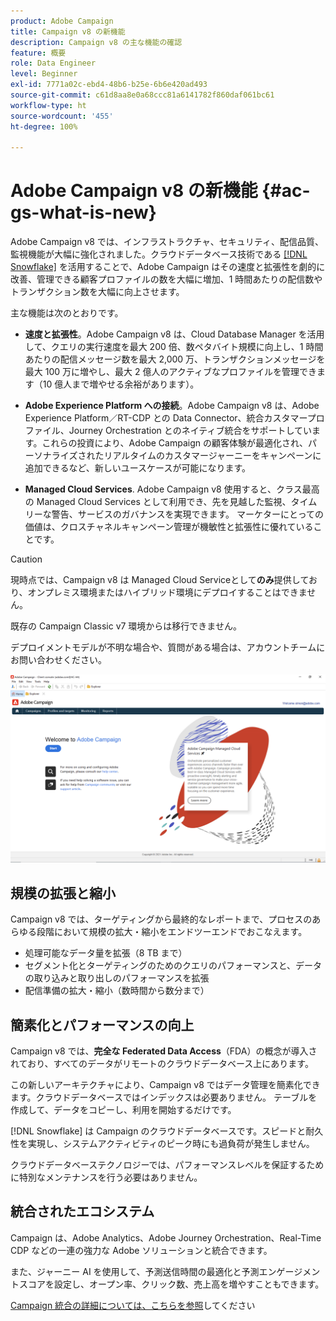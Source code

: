 ```yaml
---
product: Adobe Campaign
title: Campaign v8 の新機能
description: Campaign v8 の主な機能の確認
feature: 概要
role: Data Engineer
level: Beginner
exl-id: 7771a02c-ebd4-48b6-b25e-6b6e420ad493
source-git-commit: c61d8aa8e0a68ccc81a6141782f860daf061bc61
workflow-type: ht
source-wordcount: '455'
ht-degree: 100%

---
```


# Adobe Campaign v8 の新機能 {#ac-gs-what-is-new}

Adobe Campaign v8 では、インフラストラクチャ、セキュリティ、配信品質、監視機能が大幅に強化されました。クラウドデータベース技術である [[!DNL Snowflake]](https://www.snowflake.com/) を活用することで、Adobe Campaign はその速度と拡張性を劇的に改善、管理できる顧客プロファイルの数を大幅に増加、1 時間あたりの配信数やトランザクション数を大幅に向上させます。

主な機能は次のとおりです。

* **速度と拡張性**。Adobe Campaign v8 は、Cloud Database Manager を活用して、クエリの実行速度を最大 200 倍、数ペタバイト規模に向上し、1 時間あたりの配信メッセージ数を最大 2,000 万、トランザクションメッセージを最大 100 万に増やし、最大 2 億人のアクティブなプロファイルを管理できます（10 億人まで増やせる余裕があります）。

* **Adobe Experience Platform への接続**。Adobe Campaign v8 は、Adobe Experience Platform／RT-CDP との Data Connector、統合カスタマープロファイル、Journey Orchestration とのネイティブ統合をサポートしています。これらの投資により、Adobe Campaign の顧客体験が最適化され、パーソナライズされたリアルタイムのカスタマージャーニーをキャンペーンに追加できるなど、新しいユースケースが可能になります。

* **Managed Cloud Services**. Adobe Campaign v8 使用すると、クラス最高の Managed Cloud Services として利用でき、先を見越した監視、タイムリーな警告、サービスのガバナンスを実現できます。 マーケターにとっての価値は、クロスチャネルキャンペーン管理が機敏性と拡張性に優れていることです。

>[!CAUTION]
>
>現時点では、Campaign v8 は Managed Cloud Serviceとして&#x200B;**のみ**&#x200B;提供しており、オンプレミス環境またはハイブリッド環境にデプロイすることはできません。
>
>既存の Campaign Classic v7 環境からは移行できません。
>
>デプロイメントモデルが不明な場合や、質問がある場合は、アカウントチームにお問い合わせください。

![](assets/home-page.png)

## 規模の拡張と縮小

Campaign v8 では、ターゲティングから最終的なレポートまで、プロセスのあらゆる段階において規模の拡大・縮小をエンドツーエンドでおこなえます。

* 処理可能なデータ量を拡張（8 TB まで）
* セグメント化とターゲティングのためのクエリのパフォーマンスと、データの取り込みと取り出しのパフォーマンスを拡張
* 配信準備の拡大・縮小（数時間から数分まで）

## 簡素化とパフォーマンスの向上

Campaign v8 では、**完全な Federated Data Access**（FDA）の概念が導入されており、すべてのデータがリモートのクラウドデータベース上にあります。

この新しいアーキテクチャにより、Campaign v8 ではデータ管理を簡素化できます。クラウドデータベースではインデックスは必要ありません。 テーブルを作成して、データをコピーし、利用を開始するだけです。

[!DNL Snowflake] は Campaign のクラウドデータベースです。スピードと耐久性を実現し、システムアクティビティのピーク時にも過負荷が発生しません。

クラウドデータベーステクノロジーでは、パフォーマンスレベルを保証するために特別なメンテナンスを行う必要はありません。

## 統合されたエコシステム

Campaign は、Adobe Analytics、Adobe Journey Orchestration、Real-Time CDP などの一連の強力な Adobe ソリューションと統合できます。

また、ジャーニー AI を使用して、予測送信時間の最適化と予測エンゲージメントスコアを設定し、オープン率、クリック数、売上高を増やすこともできます。

[Campaign 統合の詳細については、こちらを参照](../connect/integration.md)してください

